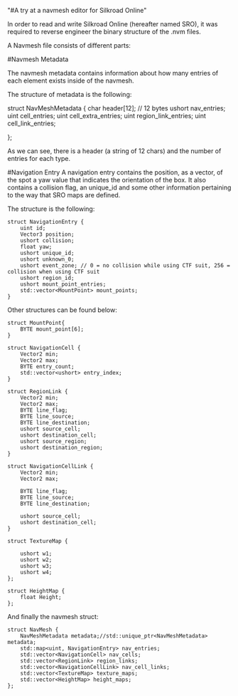 "#A try at a navmesh editor for Silkroad Online" 

In order to read and write Silkroad Online (hereafter named SRO), it was required to reverse engineer the binary structure of the .nvm files.


A Navmesh file consists of different parts:

#Navmesh Metadata

The navmesh metadata contains information about how many entries of each element exists inside of the navmesh.

The structure of metadata is the following:


struct NavMeshMetadata 
{
		char header[12]; // 12 bytes
		ushort nav_entries;
		uint cell_entries;
		uint cell_extra_entries;
		uint region_link_entries;
		uint cell_link_entries;

};
  
  As we can see, there is a header (a string of 12 chars) and the number of entries for each type.
  
  
#Navigation Entry
  A navigation entry contains the position, as a vector, of the spot a yaw value that indicates the orientation of the box.
  It also contains a collision flag, an unique_id and some other information pertaining to the way that SRO maps are defined.
  
  The structure is the following:
  
  	struct NavigationEntry {
		uint id;
		Vector3 position;
		ushort collision;
		float yaw;
		ushort unique_id;
		ushort unknown_0;
		ushort event_zone; // 0 = no collision while using CTF suit, 256 = collision when using CTF suit
		ushort region_id;
		ushort mount_point_entries;
		std::vector<MountPoint> mount_points;
	}
  
  
  Other structures can be found below:
  
  	struct MountPoint{
		BYTE mount_point[6];
	}
  
  	struct NavigationCell {
		Vector2 min;
		Vector2 max;
		BYTE entry_count;
		std::vector<ushort> entry_index;
	}

	struct RegionLink {
		Vector2 min;
		Vector2 max;
		BYTE line_flag;
		BYTE line_source;
		BYTE line_destination;
		ushort source_cell;
		ushort destination_cell;
		ushort source_region;
		ushort destination_region;
	}

	struct NavigationCellLink {
		Vector2 min;
		Vector2 max;

		BYTE line_flag;
		BYTE line_source;
		BYTE line_destination;

		ushort source_cell;
		ushort destination_cell;
	}
  
  	struct TextureMap {
		
		ushort w1;
		ushort w2;
		ushort w3;
		ushort w4;
	};
  
  	struct HeightMap {
		float Height;
	};
  
  
And finally the navmesh struct:

	struct NavMesh {
		NavMeshMetadata metadata;//std::unique_ptr<NavMeshMetadata> metadata;
		std::map<uint, NavigationEntry> nav_entries;
		std::vector<NavigationCell> nav_cells;
		std::vector<RegionLink> region_links;
		std::vector<NavigationCellLink> nav_cell_links;
		std::vector<TextureMap> texture_maps;
		std::vector<HeightMap> height_maps;
	};

  
  
